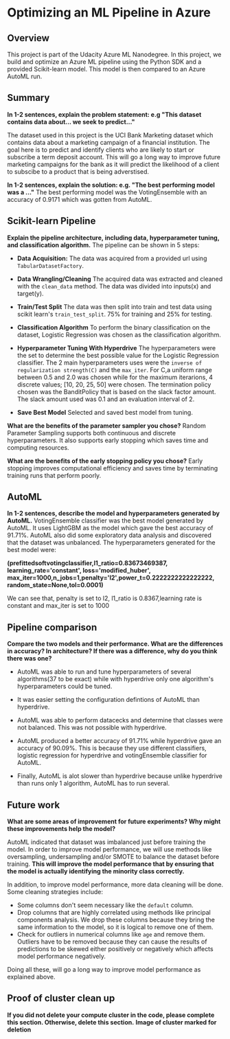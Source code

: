 # Optimizing an ML Pipeline in Azure

## Overview
This project is part of the Udacity Azure ML Nanodegree.
In this project, we build and optimize an Azure ML pipeline using the Python SDK and a provided Scikit-learn model.
This model is then compared to an Azure AutoML run.

## Summary
**In 1-2 sentences, explain the problem statement: e.g "This dataset contains data about... we seek to predict..."**

The dataset used in this project is the UCI Bank Marketing dataset which contains data about a marketing campaign of a financial institution. The goal here is to predict and identify clients who are likely to start or subscribe a term deposit account. This will go a long way to improve future marketing campaigns for the bank as it will predict the likelihood of a client to subscibe to a product that is being adverstised.

**In 1-2 sentences, explain the solution: e.g. "The best performing model was a ..."**
The best performing model was the VotingEnsemble with an accuracy of 0.9171 which was gotten from AutoML.

## Scikit-learn Pipeline
**Explain the pipeline architecture, including data, hyperparameter tuning, and classification algorithm.**
The pipeline can be shown in 5 steps:
- **Data Acquisition:**
The data was acquired from a provided url using `TabularDatasetFactory`. 

- **Data Wrangling/Cleaning**
The acquired data was extracted and cleaned with the `clean_data` method. The data was divided into inputs(x) and target(y).

- **Train/Test Split**
The data was then split into train and test data using scikit learn's `train_test_split`. 75% for training and 25% for testing.

- **Classification Algorithm**
To perform the binary classification on the dataset, Logistic Regression was chosen as the classification algorithm.

- **Hyperparameter Tuning With Hyperdrive**
The hyperparameters were the set to determine the best possible value for the Logistic Regression classifier. The 2 main hyperparameters uses were the `inverse of regularization strength(C)` and the `max_iter`.  For C,a uniform range between 0.5 and 2.0 was chosen while for the maximum iterarions, 4 discrete values; [10, 20, 25, 50] were chosen.
The termination policy chosen was the BanditPolicy that is based on the slack factor amount. The slack amount used was 0.1 and an evaluation interval of 2.

- **Save Best Model**
Selected and saved best model from tuning.

**What are the benefits of the parameter sampler you chose?**
Random Parameter Sampling supports both continuous and discrete hyperparameters. It also supports early stopping which saves time and computing resources.

**What are the benefits of the early stopping policy you chose?**
Early stopping improves computational efficiency and saves time by terminating training runs that perform poorly.

## AutoML
**In 1-2 sentences, describe the model and hyperparameters generated by AutoML.**
VotingEnsemble classifier was the best model generated by AutoML. It uses LightGBM as the model which gave the best accuracy of 91.71%. AutoML also did some exploratory data analysis and discovered that the dataset was unbalanced.
The hyperparameters generated for the best model were:

**(prefittedsoftvotingclassifier,l1_ratio=0.83673469387, learning_rate='constant', loss='modified_huber', max_iter=1000,n_jobs=1,penalty='l2',power_t=0.2222222222222222,  random_state=None,tol=0.0001)**                      

We can see that, penalty is set to l2, l1_ratio is 0.8367,learning rate is constant and max_iter is set to 1000

## Pipeline comparison
**Compare the two models and their performance. What are the differences in accuracy? In architecture? If there was a difference, why do you think there was one?**

- AutoML was able to run and tune hyperparameters of several algorithms(37 to be exact) while with hyperdrive only one algorithm's hyperparameters could be tuned.

- It was easier setting the configuration defintions of AutoML than hyperdrive.

- AutoML was able to perform datacecks and determine that classes were not balanced. This was not possible with hyperdrive.

- AutoML produced a better accuracy of 91.71% while hyperdrive gave an accuracy of 90.09%. This is because they use different classifiers, logistic regression for hyperdrive and votingEnsemble classifier for AutoML.

- Finally, AutoML is alot slower than hyperdrive because unlike hyperdrive than runs only 1 algorithm, AutoML has to run several.

## Future work
**What are some areas of improvement for future experiments? Why might these improvements help the model?**

AutoML indicated that dataset was imbalanced just before training the model. In order to improve model performance, we will use methods like oversampling, undersampling and/or SMOTE to balance the dataset before training. **This will improve the model performance that by ensuring that the model is actually identifying the minority class correctly.**

In addition, to improve model performance, more data cleaning will be done. Some cleaning strategies include:
- Some columns don't seem necessary like the `default` column. 
- Drop columns that are highly correlated using methods like principal components analysis. We drop these columns because they bring the same information to the model, so it is logical to remove one of them. 
- Check for outliers in numerical columns like `age` and remove them. Outliers have to be removed because they can cause the results of predictions to be skewed either positively or negatively which affects model performance negatively. 

Doing all these, will go a long way to improve model performance as explained above.

## Proof of cluster clean up
**If you did not delete your compute cluster in the code, please complete this section. Otherwise, delete this section.**
**Image of cluster marked for deletion**
